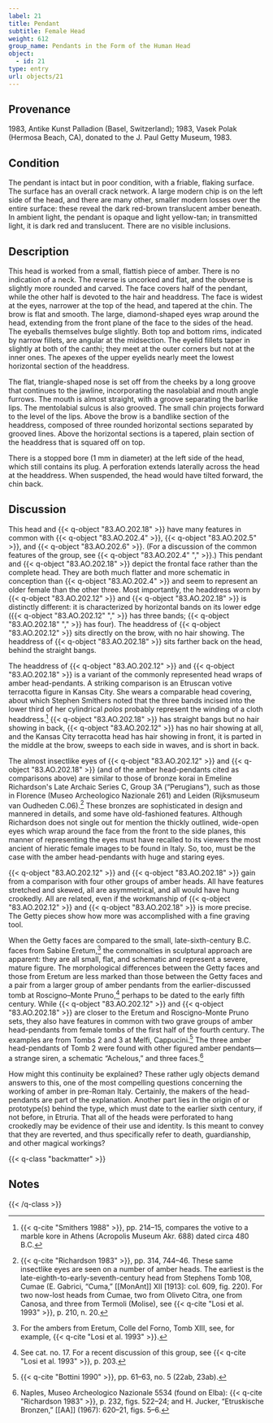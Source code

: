 ```yaml
---
label: 21
title: Pendant
subtitle: Female Head
weight: 612
group_name: Pendants in the Form of the Human Head
object:
  - id: 21
type: entry
url: objects/21
---
```


## Provenance

1983, Antike Kunst Palladion (Basel, Switzerland); 1983, Vasek Polak (Hermosa Beach, CA), donated to the J. Paul Getty Museum, 1983.

## Condition

The pendant is intact but in poor condition, with a friable, flaking surface. The surface has an overall crack network. A large modern chip is on the left side of the head, and there are many other, smaller modern losses over the entire surface: these reveal the dark red-brown translucent amber beneath. In ambient light, the pendant is opaque and light yellow-tan; in transmitted light, it is dark red and translucent. There are no visible inclusions.

## Description

This head is worked from a small, flattish piece of amber. There is no indication of a neck. The reverse is uncorked and flat, and the obverse is slightly more rounded and carved. The face covers half of the pendant, while the other half is devoted to the hair and headdress. The face is widest at the eyes, narrower at the top of the head, and tapered at the chin. The brow is flat and smooth. The large, diamond-shaped eyes wrap around the head, extending from the front plane of the face to the sides of the head. The eyeballs themselves bulge slightly. Both top and bottom rims, indicated by narrow fillets, are angular at the midsection. The eyelid fillets taper in slightly at both of the canthi; they meet at the outer corners but not at the inner ones. The apexes of the upper eyelids nearly meet the lowest horizontal section of the headdress.

The flat, triangle-shaped nose is set off from the cheeks by a long groove that continues to the jawline, incorporating the nasolabial and mouth angle furrows. The mouth is almost straight, with a groove separating the barlike lips. The mentolabial sulcus is also grooved. The small chin projects forward to the level of the lips. Above the brow is a bandlike section of the headdress, composed of three rounded horizontal sections separated by grooved lines. Above the horizontal sections is a tapered, plain section of the headdress that is squared off on top.

There is a stopped bore (1 mm in diameter) at the left side of the head, which still contains its plug. A perforation extends laterally across the head at the headdress. When suspended, the head would have tilted forward, the chin back.

## Discussion

This head and {{< q-object "83.AO.202.18" >}} have many features in common with {{< q-object "83.AO.202.4" >}}, {{< q-object "83.AO.202.5" >}}, and {{< q-object "83.AO.202.6" >}}. (For a discussion of the common features of the group, see {{< q-object "83.AO.202.4" "," >}}.) This pendant and {{< q-object "83.AO.202.18" >}} depict the frontal face rather than the complete head. They are both much flatter and more schematic in conception than {{< q-object "83.AO.202.4" >}} and seem to represent an older female than the other three. Most importantly, the headdress worn by {{< q-object "83.AO.202.12" >}} and {{< q-object "83.AO.202.18" >}} is distinctly different: it is characterized by horizontal bands on its lower edge ({{< q-object "83.AO.202.12" "," >}} has three bands; {{< q-object "83.AO.202.18" "," >}} has four). The headdress of {{< q-object "83.AO.202.12" >}} sits directly on the brow, with no hair showing. The headdress of {{< q-object "83.AO.202.18" >}} sits farther back on the head, behind the straight bangs.

The headdress of {{< q-object "83.AO.202.12" >}} and {{< q-object "83.AO.202.18" >}} is a variant of the commonly represented head wraps of amber head-pendants. A striking comparison is an Etruscan votive terracotta figure in Kansas City. She wears a comparable head covering, about which Stephen Smithers noted that the three bands incised into the lower third of her cylindrical *polos* probably represent the winding of a cloth headdress.[^1] {{< q-object "83.AO.202.18" >}} has straight bangs but no hair showing in back, {{< q-object "83.AO.202.12" >}} has no hair showing at all, and the Kansas City terracotta head has hair showing in front, it is parted in the middle at the brow, sweeps to each side in waves, and is short in back.

The almost insectlike eyes of {{< q-object "83.AO.202.12" >}} and {{< q-object "83.AO.202.18" >}} (and of the amber head-pendants cited as comparisons above) are similar to those of bronze korai in Emeline Richardson's Late Archaic Series C, Group 3A (“Perugians”), such as those in Florence (Museo Archeologico Nazionale 261) and Leiden (Rijksmuseum van Oudheden C.06).[^2] These bronzes are sophisticated in design and mannered in details, and some have old-fashioned features. Although Richardson does not single out for mention the thickly outlined, wide-open eyes which wrap around the face from the front to the side planes, this manner of representing the eyes must have recalled to its viewers the most ancient of hieratic female images to be found in Italy. So, too, must be the case with the amber head-pendants with huge and staring eyes.

{{< q-object "83.AO.202.12" >}} and {{< q-object "83.AO.202.18" >}} gain from a comparison with four other groups of amber heads. All have features stretched and skewed, all are asymmetrical, and all would have hung crookedly. All are related, even if the workmanship of {{< q-object "83.AO.202.12" >}} and {{< q-object "83.AO.202.18" >}} is more precise. The Getty pieces show how more was accomplished with a fine graving tool.

When the Getty faces are compared to the small, late-sixth-century B.C. faces from Sabine Eretum,[^3] the commonalties in sculptural approach are apparent: they are all small, flat, and schematic and represent a severe, mature figure. The morphological differences between the Getty faces and those from Eretum are less marked than those between the Getty faces and a pair from a larger group of amber pendants from the earlier-discussed tomb at Roscigno–Monte Pruno,[^4] perhaps to be dated to the early fifth century. While {{< q-object "83.AO.202.12" >}} and {{< q-object "83.AO.202.18" >}} are closer to the Eretum and Roscigno-Monte Pruno sets, they also have features in common with two grave groups of amber head-pendants from female tombs of the first half of the fourth century. The examples are from Tombs 2 and 3 at Melfi, Cappucini.[^5] The three amber head-pendants of Tomb 2 were found with other figured amber pendants—a strange siren, a schematic “Achelous,” and three faces.[^6]

How might this continuity be explained? These rather ugly objects demand answers to this, one of the most compelling questions concerning the working of amber in pre-Roman Italy. Certainly, the makers of the head-pendants are part of the explanation. Another part lies in the origin of or prototype(s) behind the type, which must date to the earlier sixth century, if not before, in Etruria. That all of the heads were perforated to hang crookedly may be evidence of their use and identity. Is this meant to convey that they are reverted, and thus specifically refer to death, guardianship, and other magical workings?

{{< q-class "backmatter" >}}
## Notes
{{< /q-class >}}

[^1]: {{< q-cite "Smithers 1988" >}}, pp. 214–15, compares the votive to a marble kore in Athens (Acropolis Museum Akr. 688) dated circa 480 B.C.

[^2]: {{< q-cite "Richardson 1983" >}}, pp. 314, 744–46. These same insectlike eyes are seen on a number of amber heads. The earliest is the late-eighth-to-early-seventh-century head from Stephens Tomb 108, Cumae (E. Gabrici, “Cuma,” [[MonAnt]] XII [1913]: col. 609, fig. 220). For two now-lost heads from Cumae, two from Oliveto Citra, one from Canosa, and three from Termoli (Molise), see {{< q-cite "Losi et al. 1993" >}}, p. 210, n. 20.

[^3]: For the ambers from Eretum, Colle del Forno, Tomb XIII, see, for example, {{< q-cite "Losi et al. 1993" >}}.

[^4]: See cat. no. 17. For a recent discussion of this group, see {{< q-cite "Losi et al. 1993" >}}, p. 203.

[^5]: {{< q-cite "Bottini 1990" >}}, pp. 61–63, no. 5 (22ab, 23ab).

[^6]: Naples, Museo Archeologico Nazionale 5534 (found on Elba): {{< q-cite "Richardson 1983" >}}, p. 232, figs. 522–24; and H. Jucker, “Etruskische Bronzen,” [[AA]] (1967): 620–21, figs. 5–6.
